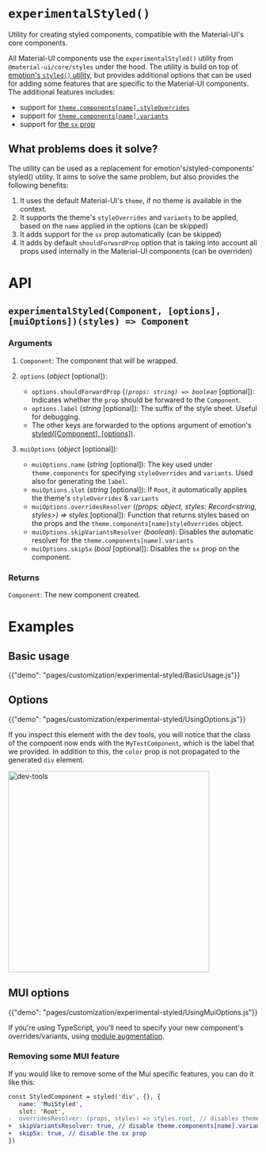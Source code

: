 # `experimentalStyled()`

<p class="description">Utility for creating styled components, compatible with the Material-UI's core components.</p>

All Material-UI components use the `experimentalStyled()` utility from `@material-ui/core/styles` under the hood.
The utility is build on top of [emotion's `styled()` utility](https://emotion.sh/docs/styled), but provides additional options that can be used for adding some features that are specific to the Material-UI components.
The additional features includes:

- support for [`theme.components[name].styleOverrides`](/customization/theme-components/#global-style-overrides)
- support for [`theme.components[name].variants`](/customization/theme-components/#adding-new-component-variants)
- support for [the `sx` prop](/system/basics/#the-sx-prop)

## What problems does it solve?

The utility can be used as a replacement for emotion's/styled-components' styled() utility.
It aims to solve the same problem, but also provides the following benefits:

1. It uses the default Material-UI's `theme`, if no theme is available in the context.
2. It supports the theme's `styleOverrides` and `variants` to be applied, based on the `name` applied in the options (can be skipped)
3. It adds support for the `sx` prop automatically (can be skipped)
4. It adds by default `shouldForwardProp` option that is taking into account all props used internally in the Material-UI components (can be overriden)

# API

## `experimentalStyled(Component, [options], [muiOptions])(styles) => Component`

### Arguments

1. `Component`: The component that will be wrapped.
2. `options` (_object_ [optional]):

   - `options.shouldForwardProp` (_`(props: string) => boolean`_ [optional]): Indicates whether the `prop` should be forwared to the `Component`.
   - `options.label` (_string_ [optional]): The suffix of the style sheet. Useful for debugging.
   - The other keys are forwarded to the options argument of emotion's [styled([Component], [options])](https://emotion.sh/docs/styled).

3. `muiOptions` (_object_ [optional]):

   - `muiOptions.name` (_string_ [optional]): The key used under `theme.components` for specifying `styleOverrides` and `variants`. Used also for generating the `label`.
   - `muiOptions.slot` (_string_ [optional]): If `Root`, it automatically applies the theme's `styleOverrides` & `variants`
   - `muiOptions.overridesResolver` (_(props: object, styles: Record<string, styles>) => styles_ [optional]): Function that returns styles based on the props and the `theme.components[name]styleOverrides` object.
   - `muiOptions.skipVariantsResolver` (_boolean_): Disables the automatic resolver for the `theme.components[name].variants`
   - `muiOptions.skipSx` (_bool_ [optional]): Disables the `sx` prop on the component.

### Returns

`Component`: The new component created.

# Examples

## Basic usage

{{"demo": "pages/customization/experimental-styled/BasicUsage.js"}}

## Options

{{"demo": "pages/customization/experimental-styled/UsingOptions.js"}}

If you inspect this element with the dev tools, you will notice that the class of the compoent now ends with the `MyTestComponent`, which is the label that we provided. In addition to this, the `color` prop is not propagated to the generated `div` element.

<img src="/static/images/customization/experimental-styled-options.png" alt="dev-tools" width="406" />

## MUI options

{{"demo": "pages/customization/experimental-styled/UsingMuiOptions.js"}}

If you're using TypeScript, you'll need to specify your new component's overrides/variants, using [module augmentation](https://www.typescriptlang.org/docs/handbook/declaration-merging.html#module-augmentation).

### Removing some MUI feature

If you would like to remove some of the Mui specific features, you can do it like this:

```diff
const StyledComponent = styled('div', {}, {
   name: 'MuiStyled',
   slot: 'Root',
-  overridesResolver: (props, styles) => styles.root, // disables theme.components[name].styleOverrides
+  skipVariantsResolver: true, // disable theme.components[name].variants
+  skipSx: true, // disable the sx prop
})
```

